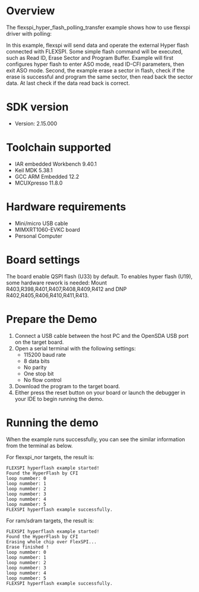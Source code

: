 Overview
========
The flexspi_hyper_flash_polling_transfer example shows how to use flexspi driver with polling:

In this example, flexspi will send data and operate the external Hyper flash connected with FLEXSPI. Some simple flash command will
be executed, such as Read ID, Erase Sector and Program Buffer.
Example will first configures hyper flash to enter ASO mode, read ID-CFI parameters, then exit ASO mode.
Second, the example erase a sector in flash, check if the erase is successful and program the same sector, then read back
the sector data. At last check if the data read back is correct.

SDK version
===========
- Version: 2.15.000

Toolchain supported
===================
- IAR embedded Workbench  9.40.1
- Keil MDK  5.38.1
- GCC ARM Embedded  12.2
- MCUXpresso  11.8.0

Hardware requirements
=====================
- Mini/micro USB cable
- MIMXRT1060-EVKC board
- Personal Computer

Board settings
==============
The board enable QSPI flash (U33) by default. To enables hyper flash (U19), some hardware rework is needed:
Mount R403,R398,R401,R407,R408,R409,R412 and DNP R402,R405,R406,R410,R411,R413.

Prepare the Demo
================
1.  Connect a USB cable between the host PC and the OpenSDA USB port on the target board.
2.  Open a serial terminal with the following settings:
    - 115200 baud rate
    - 8 data bits
    - No parity
    - One stop bit
    - No flow control
3.  Download the program to the target board.
4.  Either press the reset button on your board or launch the debugger in your IDE to begin running the demo.

Running the demo
================
When the example runs successfully, you can see the similar information from the terminal as below.

For flexspi_nor targets, the result is:
~~~~~~~~~~~~~~~~~~~~~~~~~~~~
FLEXSPI hyperflash example started!
Found the HyperFlash by CFI
loop nummber: 0
loop nummber: 1
loop nummber: 2
loop nummber: 3
loop nummber: 4
loop nummber: 5
FLEXSPI hyperflash example successfully.

~~~~~~~~~~~~~~~~~~~~~~~~~~~~


For ram/sdram targets, the result is:
~~~~~~~~~~~~~~~~~~~~~~~~~~~~
FLEXSPI hyperflash example started!
Found the HyperFlash by CFI
Erasing whole chip over FlexSPI...
Erase finished !
loop nummber: 0
loop nummber: 1
loop nummber: 2
loop nummber: 3
loop nummber: 4
loop nummber: 5
FLEXSPI hyperflash example successfully.

~~~~~~~~~~~~~~~~~~~~~~~~~~~~
